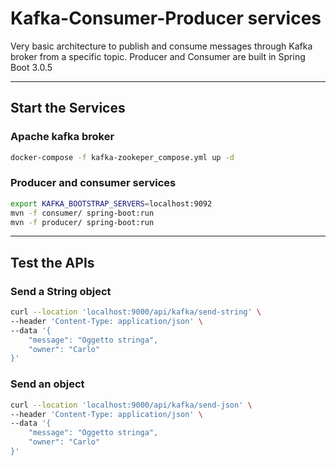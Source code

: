 # Kafka-Consumer-Producer services
Very basic architecture to publish and consume messages through Kafka broker from a specific topic.
Producer and Consumer are built in Spring Boot 3.0.5

---
## Start the Services
### Apache kafka broker
```bash
docker-compose -f kafka-zookeper_compose.yml up -d
```

### Producer and consumer services
```bash
export KAFKA_BOOTSTRAP_SERVERS=localhost:9092
mvn -f consumer/ spring-boot:run 
mvn -f producer/ spring-boot:run 
```
---

## Test the APIs
### Send a String object
```bash
curl --location 'localhost:9000/api/kafka/send-string' \
--header 'Content-Type: application/json' \
--data '{
    "message": "Oggetto stringa",
    "owner": "Carlo"
}'
```
### Send an object
```bash
curl --location 'localhost:9000/api/kafka/send-json' \
--header 'Content-Type: application/json' \
--data '{
    "message": "Oggetto stringa",
    "owner": "Carlo"
}'
```

